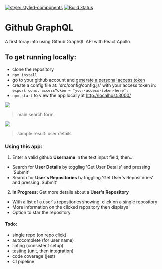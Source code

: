 [![style: styled-components](https://img.shields.io/badge/style-%F0%9F%92%85%20styled--components-orange.svg?colorB=daa357&colorA=db748e)](https://github.com/styled-components/styled-components)
[![Build Status](https://travis-ci.org/mr-bagglesworth/Github-GraphQL.svg?branch=master)](https://travis-ci.org/mr-bagglesworth/Github-GraphQL)

# Github GraphQL
A first foray into using Github GraphQL API with React Apollo

## To get running locally:
- clone the repository
- `npm install`
- go to your github account and [generate a personal access token](https://help.github.com/en/articles/creating-a-personal-access-token-for-the-command-line)
- create a config file at: 'src/config/config.js' with your access token in:  
  `export const accessToken = "your-access-token-here";`
- `npm start` to view the app locally at [http://localhost:3000/](http://localhost:3000/)


![](https://i.imgur.com/IPVxZ7I.png)
> main search form

![](https://i.imgur.com/bM19p43.png)
> sample result: user details


### Using this app:
1. Enter a valid github **Username** in the text input field, then...
- Search for **User Details** by toggling 'Get User Details' and pressing 'Submit'
- Search for **User's Repositories** by toggling 'Get User's Repositories' and pressing 'Submit'

2. **In Progress:** Get more details about a **User's Repository**
- With a list of a user's repositories showing, click on a single repository
- More information on the clicked repository then displays
- Option to star the repository

#### Todo:
- single repo (on repo click)
- autocomplete (for user name)
- linting (consistent setup)
- testing (unit, then integration)
- code coverage (jest)
- CI pipeline